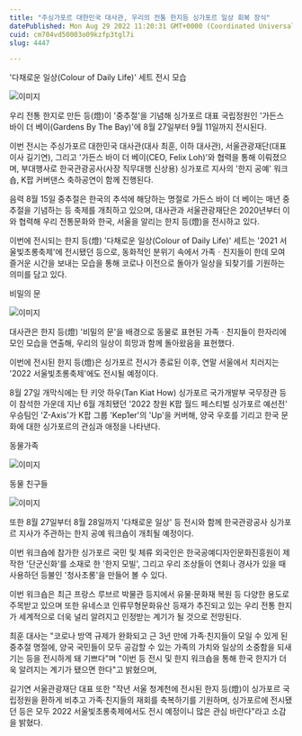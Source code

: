 ```yaml
---
title: "주싱가포르 대한민국 대사관, 우리의 전통 한지등 싱가포르 일상 회복 장식"
datePublished: Mon Aug 29 2022 11:20:31 GMT+0000 (Coordinated Universal Time)
cuid: cm704vd50003o09kzfp3tgl7i
slug: 4447

---
```



'다채로운 일상(Colour of Daily Life)' 세트 전시 모습

![이미지](https://cdn.hashnode.com/res/hashnode/image/upload/v1739257258975/0b27219f-511f-442d-9e09-c5a6ce9f4783.jpeg)

우리 전통 한지로 만든 등(燈)이 '중추절'을 기념해 싱가포르 대표 국립정원인 '가든스 바이 더 베이(Gardens By The Bay)'에 8월 27일부터 9월 11일까지 전시된다.

이번 전시는 주싱가포르 대한민국 대사관(대사 최훈, 이하 대사관), 서울관광재단(대표이사 길기연), 그리고 '가든스 바이 더 베이(CEO, Felix Loh)'와 협력을 통해 이뤄졌으며, 부대행사로 한국관광공사(사장 직무대행 신상용) 싱가포르 지사의 '한지 공예' 워크숍, K팝 커버댄스 축하공연이 함께 진행된다.

음력 8월 15일 중추절은 한국의 추석에 해당하는 명절로 가든스 바이 더 베이는 매년 중추절을 기념하는 등 축제를 개최하고 있으며, 대사관과 서울관광재단은 2020년부터 이와 협력해 우리 전통문화와 한국, 서울을 알리는 한지 등(燈)을 전시하고 있다.

이번에 전시되는 한지 등(燈) '다채로운 일상(Colour of Daily Life)' 세트는 '2021 서울빛초롱축제'에 전시됐던 등으로, 동화적인 분위기 속에서 가족ㆍ친지들이 한데 모여 즐거운 시간을 보내는 모습을 통해 코로나 이전으로 돌아가 일상을 되찾기를 기원하는 의미를 담고 있다.

비밀의 문

![이미지](https://cdn.hashnode.com/res/hashnode/image/upload/v1739257261668/2e1813db-03d9-432d-83ac-7c1a27bd4183.jpeg)

대사관은 한지 등(燈) '비밀의 문'을 배경으로 동물로 표현된 가족ㆍ친지들이 한자리에 모인 모습을 연출해, 우리의 일상이 희망과 함께 돌아왔음을 표현했다.

이번에 전시된 한지 등(燈)은 싱가포르 전시가 종료된 이후, 연말 서울에서 치러지는 '2022 서울빛초롱축제'에도 전시될 예정이다.

8월 27일 개막식에는 탄 키앗 하우(Tan Kiat How) 싱가포르 국가개발부 국무장관 등이 참석한 가운데 지난 6월 개최됐던 '2022 창원 K팝 월드 페스티벌 싱가포르 예선전' 우승팀인 'Z-Axis'가 K팝 그룹 'Kep1er'의 'Up'을 커버해, 양국 우호를 기리고 한국 문화에 대한 싱가포르의 관심과 애정을 나타낸다.

동물가족

![이미지](https://cdn.hashnode.com/res/hashnode/image/upload/v1739257264237/666e1f2f-66a1-4159-a50e-2a6e8bcf3eec.jpeg)

동물 친구들

![이미지](https://cdn.hashnode.com/res/hashnode/image/upload/v1739257266565/e46b52c3-3f3f-473b-9a1f-59a462694620.jpeg)

또한 8월 27일부터 8월 28일까지 '다채로운 일상' 등 전시와 함께 한국관광공사 싱가포르 지사가 주관하는 한지 공예 워크숍이 개최될 예정이다.

이번 워크숍에 참가한 싱가포르 국민 및 체류 외국인은 한국공예디자인문화진흥원이 제작한 '단군신화'를 소재로 한 '한지 모빌', 그리고 우리 조상들이 연회나 경사가 있을 때 사용하던 등불인 '청사초롱'을 만들어 볼 수 있다.

이번 워크숍은 최근 프랑스 루브르 박물관 등지에서 유물·문화재 복원 등 다양한 용도로 주목받고 있으며 또한 유네스코 인류무형문화유산 등재가 추진되고 있는 우리 전통 한지가 세계적으로 더욱 널리 알려지고 인정받는 계기가 될 것으로 전망된다.

최훈 대사는 "코로나 방역 규제가 완화되고 근 3년 만에 가족·친지들이 모일 수 있게 된 중추절 명절에, 양국 국민들이 모두 공감할 수 있는 가족의 가치와 일상의 소중함을 되새기는 등을 전시하게 돼 기쁘다"며 "이번 등 전시 및 한지 워크숍을 통해 한국 한지가 더욱 알려지는 계기가 됐으면 한다"고 밝혔으며,

길기연 서울관광재단 대표 또한 "작년 서울 청계천에 전시된 한지 등(燈)이 싱가포르 국립정원을 환하게 비추고 가족·친지들의 재회를 축복하기를 기원하며, 싱가포르에 전시됐던 등은 모두 2022 서울빛초롱축제에서도 전시 예정이니 많은 관심 바란다"라고 소감을 밝혔다.